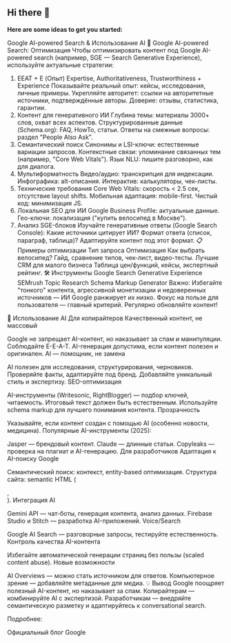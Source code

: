 ## Hi there 👋

**Here are some ideas to get you started:**

Google AI-powered Search & Использование AI
🔎 Google AI-powered Search: Оптимизация
Чтобы оптимизировать контент под Google AI-powered search (например, SGE — Search Generative Experience), используйте актуальные стратегии:

1. EEAT + E (Опыт)
Expertise, Authoritativeness, Trustworthiness + Experience
Показывайте реальный опыт: кейсы, исследования, личные примеры.
Укрепляйте авторитет: ссылки на авторитетные источники, подтверждённые авторы.
Доверие: отзывы, статистика, гарантии.
2. Контент для генеративного ИИ
Глубина темы: материалы 3000+ слов, охват всех аспектов.
Структурированные данные (Schema.org): FAQ, HowTo, статьи.
Ответы на смежные вопросы: раздел "People Also Ask".
3. Семантический поиск
Синонимы и LSI-ключи: естественные вариации запросов.
Контекстные связи: упоминание связанных тем (например, "Core Web Vitals").
Язык NLU: пишите разговорно, как для диалога.
4. Мультиформатность
Видео/аудио: транскрипция для индексации.
Инфографика: alt-описания.
Интерактив: калькуляторы, чек-листы.
5. Технические требования
Core Web Vitals: скорость < 2.5 сек, отсутствие layout shifts.
Мобильная адаптация: mobile-first.
Чистый код: минимизация JS.
6. Локальная SEO для ИИ
Google Business Profile: актуальные данные.
Гео-ключи: локализация ("купить велосипед в Москве").
7. Анализ SGE-блоков
Изучайте генеративные ответы (Google Search Console):
Какие источники цитирует ИИ?
Формат ответа (список, параграф, таблица)?
Адаптируйте контент под этот формат.
📋 Примеры оптимизации
Тип запроса	Оптимизация
Как выбрать велосипед?	Гайд, сравнение типов, чек-лист, видео-тесты.
Лучшие CRM для малого бизнеса	Таблица цен/функций, кейсы, экспертный рейтинг.
🛠️ Инструменты
Google Search Generative Experience
SEMrush Topic Research
Schema Markup Generator
Важно:
Избегайте "тонкого" контента, агрессивной монетизации и недоверенных источников — ИИ Google ранжирует их низко.
Фокус на пользе для пользователя — главный критерий. Регулярно обновляйте контент!

🤖 Использование AI
Для копирайтеров
Качественный контент, не массовый

Google не запрещает AI-контент, но наказывает за спам и манипуляции.
Соблюдайте E-E-A-T.
AI-генерация допустима, если контент полезен и оригинален.
AI — помощник, не замена

AI полезен для исследования, структурирования, черновиков.
Проверяйте факты, адаптируйте под бренд.
Добавляйте уникальный стиль и экспертизу.
SEO-оптимизация

AI-инструменты (Writesonic, RightBlogger) — подбор ключей, читаемость.
Итоговый текст должен быть естественным.
Используйте schema markup для лучшего понимания контента.
Прозрачность

Указывайте, если контент создан с помощью AI (особенно новости, медицина).
Популярные AI-инструменты (2025):

Jasper — брендовый контент.
Claude — длинные статьи.
Copyleaks — проверка на плагиат и AI-генерацию.
Для разработчиков
Адаптация к AI-поиску Google

Семантический поиск: контекст, entity-based оптимизация.
Структура сайта: semantic HTML (<article>, <section>).
Интеграция AI

Gemini API — чат-боты, генерация контента, анализ данных.
Firebase Studio и Stitch — разработка AI-приложений.
Voice/Search

Google AI Search — разговорные запросы, тестируйте естественность.
Контроль качества AI-контента

Избегайте автоматической генерации страниц без пользы (scaled content abuse).
Новые возможности

AI Overviews — можно стать источником для ответов.
Компьютерное зрение — добавляйте метаданные для медиа.
💡 Вывод
Google поощряет полезный AI-контент, но наказывает за спам.
Копирайтерам — комбинируйте AI с экспертизой.
Разработчикам — внедряйте семантическую разметку и адаптируйтесь к conversational search.

Подробнее:

Официальный блог Google
